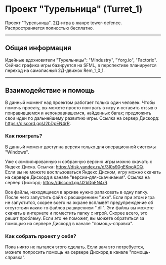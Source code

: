 # Проект "Турельница" (Turret_1) 
Проект "Турельница". 2Д-игра в жанре tower-defence. Распространяется полностью бесплатно.
___
## Общая информация
Идейные вдохновители "Турельницы": "Mindustry", "Yorg.io", "Factorio". 
Сейчас графика игры базируется на SFML, в перспективе планируется переход на самописный 2Д-движок Rem_1_0_1.
___
## Взаимодействие и помощь
В данный момент над проектом работает только один человек. Чтобы помочь проекту, вы можете просто поиграть в игру и оставить отзыв о понравившемся и непонравившемся, найденных багах; предложить свои идеи по дальнейшему развитию игры.
Ссылка на сервер Дискорд: <https://discord.gg/J2bDpEN4rR>.
### Как поиграть?
В данный момент доступна версия только для операционной системы "Windows".  

Уже скомпилированную и собранную версию игры можно скачать с Яндекс Диска. Ссылка: <https://disk.yandex.ru/d/3I0s90gEKpoADQ>.  
Если вы не можете воспльзоваться Яндекс Диском, игру можно скачать на сервере Дискорд в канале "версии-для-скачинания". Ссылка на сервер Дискорд: <https://discord.gg/J2bDpEN4rR>.

Все файлы, находящиеся в архиве нужно рапаковать в одну папку. После чего запустить файл с расширением ".exe". Если при этом игра не запустится, скорее всего на экране всплывёт предупреждение об отсутствии каких-то файлов  раширением ".dll". Эти файлы вы можете скачать в интернете и поместить папку с игрой. Скорее всего, это решит проблему. Если это не поможет, вы можете обратиться за помощью на сервере Дискорд в канале "помощь-справка".
### Как собрать проект у себя?
Пока никто не пытался этого сделать. Если вам это потребуется, можете попросить помощь на сервере Дискорд в канале "помощь-справка".